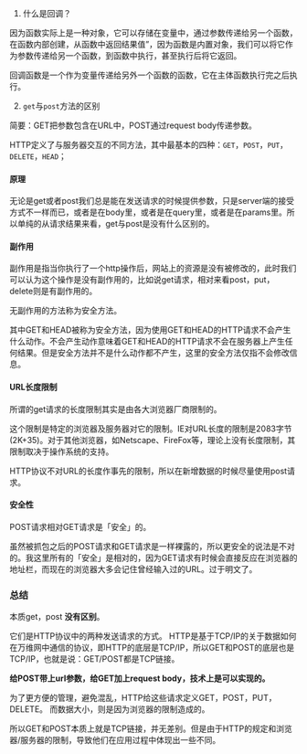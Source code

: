 1. 什么是回调？

因为函数实际上是一种对象，它可以存储在变量中，通过参数传递给另一个函数，在函数内部创建，从函数中返回结果值”，因为函数是内置对象，我们可以将它作为参数传递给另一个函数，到函数中执行，甚至执行后将它返回。

回调函数是一个作为变量传递给另外一个函数的函数，它在主体函数执行完之后执行。

2. `get`与`post`方法的区别

简要：GET把参数包含在URL中，POST通过request body传递参数。

HTTP定义了与服务器交互的不同方法，其中最基本的四种：`GET`，`POST`，`PUT`，`DELETE`，`HEAD`；

#### 原理

无论是get或者post我们总是能在发送请求的时候提供参数，只是server端的接受方式不一样而已，或者是在body里，或者是在query里，或者是在params里。所以单纯的从请求结果来看，get与post是没有什么区别的。

#### 副作用

副作用是指当你执行了一个http操作后，网站上的资源是没有被修改的，此时我们可以认为这个操作是没有副作用的，比如说get请求，相对来看post，put，delete则是有副作用的。

无副作用的方法称为安全方法。

其中GET和HEAD被称为安全方法，因为使用GET和HEAD的HTTP请求不会产生什么动作。不会产生动作意味着GET和HEAD的HTTP请求不会在服务器上产生任何结果。但是安全方法并不是什么动作都不产生，这里的安全方法仅指不会修改信息。

#### URL长度限制

所谓的get请求的长度限制其实是由各大浏览器厂商限制的。

这个限制是特定的浏览器及服务器对它的限制。IE对URL长度的限制是2083字节(2K+35)。对于其他浏览器，如Netscape、FireFox等，理论上没有长度限制，其限制取决于操作系统的支持。

HTTP协议不对URL的长度作事先的限制，所以在新增数据的时候尽量使用post请求。
#### 安全性

POST请求相对GET请求是「安全」的。

虽然被抓包之后的POST请求和GET请求是一样裸露的，所以更安全的说法是不对的。我这里所有的「安全」是相对的，因为GET请求有时候会直接反应在浏览器的地址栏，而现在的浏览器大多会记住曾经输入过的URL。过于明文了。

### 总结

本质get，post **没有区别**。

它们是HTTP协议中的两种发送请求的方式。
HTTP是基于TCP/IP的关于数据如何在万维网中通信的协议，即HTTP的底层是TCP/IP，所以GET和POST的底层也是TCP/IP，也就是说：GET/POST都是TCP链接。

__给POST带上url参数，给GET加上request body，技术上是可以实现的。__

为了更方便的管理，避免混乱，HTTP给这些请求定义GET，POST，PUT，DELETE。
而数据大小，则是因为浏览器的限制造成的。

所以GET和POST本质上就是TCP链接，并无差别。但是由于HTTP的规定和浏览器/服务器的限制，导致他们在应用过程中体现出一些不同。

